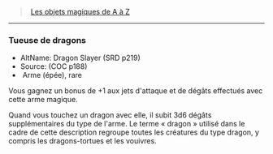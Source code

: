 ﻿---
!MagicItem
Type: Arme (épée)
Rarity: rare
Id: magicitems_az_hd.md#tueuse-de-dragons
ParentLink: magicitems_az_hd.md#les-objets-magiques-de-a-à-z
Name: Tueuse de dragons
ParentName: Les objets magiques de A à Z
NameLevel: 3
AltName: Dragon Slayer (SRD p219)
Source: (COC p188)
Attributes:
  Name: Tueuse de dragons
  Markdown: >+
    ### <!--Name-->Tueuse de dragons<!--/Name-->


    - AltName: <!--AltName-->Dragon Slayer (SRD p219)<!--/AltName-->

    - Source: <!--Source-->(COC p188)<!--/Source-->

    -  <!--Type-->Arme (épée)<!--/Type-->, <!--Rarity-->rare<!--/Rarity-->


    Vous gagnez un bonus de +1 aux jets d'attaque et de dégâts effectués avec cette arme magique.


    Quand vous touchez un dragon avec elle, il subit 3d6 dégâts supplémentaires du type de l'arme. Le terme « dragon » utilisé dans le cadre de cette description regroupe toutes les créatures du type dragon, y compris les dragons-tortues et les vouivres.

  AltName: Dragon Slayer (SRD p219)
  Source: (COC p188)
  Type: Arme (épée)
  Rarity: rare
AttributesDictionary: >+
  Name: Tueuse de dragons

  Markdown: >+

    ### <!--Name-->Tueuse de dragons<!--/Name-->





    - AltName: <!--AltName-->Dragon Slayer (SRD p219)<!--/AltName-->



    - Source: <!--Source-->(COC p188)<!--/Source-->



    -  <!--Type-->Arme (épée)<!--/Type-->, <!--Rarity-->rare<!--/Rarity-->





    Vous gagnez un bonus de +1 aux jets d'attaque et de dégâts effectués avec cette arme magique.





    Quand vous touchez un dragon avec elle, il subit 3d6 dégâts supplémentaires du type de l'arme. Le terme « dragon » utilisé dans le cadre de cette description regroupe toutes les créatures du type dragon, y compris les dragons-tortues et les vouivres.



  AltName: Dragon Slayer (SRD p219)

  Source: (COC p188)

  Type: Arme (épée)

  Rarity: rare

---
> [Les objets magiques de A à Z](hd_magicitems_az_les_objets_magiques_de_a_a_z.md)

---

### Tueuse de dragons

- AltName: Dragon Slayer (SRD p219)
- Source: (COC p188)
-  Arme (épée), rare

Vous gagnez un bonus de +1 aux jets d'attaque et de dégâts effectués avec cette arme magique.

Quand vous touchez un dragon avec elle, il subit 3d6 dégâts supplémentaires du type de l'arme. Le terme « dragon » utilisé dans le cadre de cette description regroupe toutes les créatures du type dragon, y compris les dragons-tortues et les vouivres.

